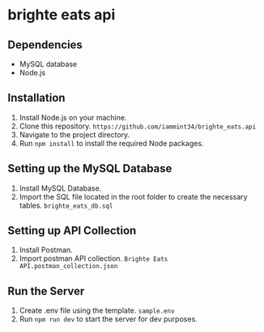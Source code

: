 # brighte eats api

## Dependencies
- MySQL database
- Node.js

## Installation
1. Install Node.js on your machine.
2. Clone this repository. `https://github.com/iammint34/brighte_eats.api`
3. Navigate to the project directory.
4. Run `npm install` to install the required Node packages.

## Setting up the MySQL Database
1. Install MySQL Database.
1. Import the SQL file located in the root folder to create the necessary tables. `brighte_eats_db.sql`

## Setting up API Collection
1. Install Postman.
2. Import postman API collection. `Brighte Eats API.postman_collection.json`


## Run the Server
1. Create .env file using the template. `sample.env`
2. Run `npm run dev` to start the server for dev purposes.